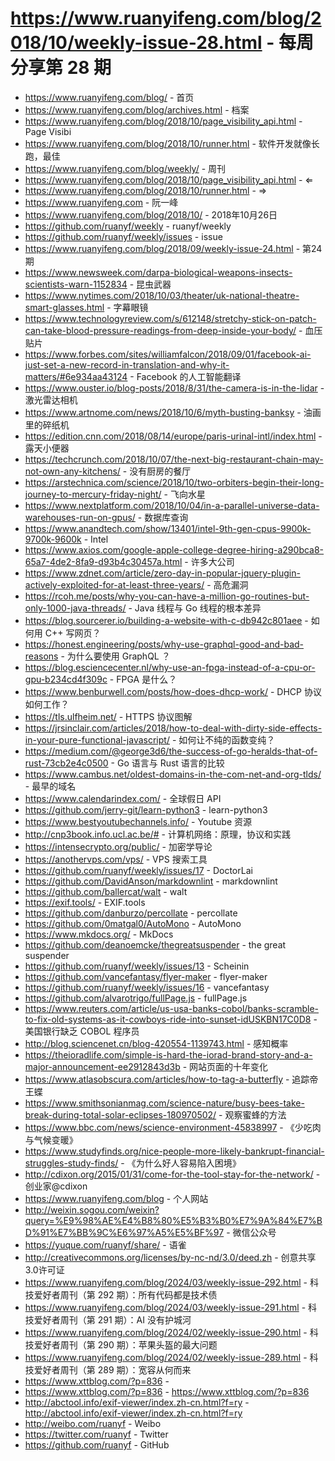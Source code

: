 # https://www.ruanyifeng.com/blog/2018/10/weekly-issue-28.html - 每周分享第 28 期

- https://www.ruanyifeng.com/blog/ - 首页
- https://www.ruanyifeng.com/blog/archives.html - 档案
- https://www.ruanyifeng.com/blog/2018/10/page_visibility_api.html - Page Visibi
- https://www.ruanyifeng.com/blog/2018/10/runner.html - 软件开发就像长跑，最佳
- https://www.ruanyifeng.com/blog/weekly/ - 周刊
- https://www.ruanyifeng.com/blog/2018/10/page_visibility_api.html - ⇐
- https://www.ruanyifeng.com/blog/2018/10/runner.html - ⇒
- https://www.ruanyifeng.com - 阮一峰
- https://www.ruanyifeng.com/blog/2018/10/ - 2018年10月26日
- https://github.com/ruanyf/weekly - ruanyf/weekly
- https://github.com/ruanyf/weekly/issues - issue
- https://www.ruanyifeng.com/blog/2018/09/weekly-issue-24.html - 第24期
- https://www.newsweek.com/darpa-biological-weapons-insects-scientists-warn-1152834 - 昆虫武器
- https://www.nytimes.com/2018/10/03/theater/uk-national-theatre-smart-glasses.html - 字幕眼镜
- https://www.technologyreview.com/s/612148/stretchy-stick-on-patch-can-take-blood-pressure-readings-from-deep-inside-your-body/ - 血压贴片
- https://www.forbes.com/sites/williamfalcon/2018/09/01/facebook-ai-just-set-a-new-record-in-translation-and-why-it-matters/#6e934aa43124 - Facebook 的人工智能翻译
- https://www.ouster.io/blog-posts/2018/8/31/the-camera-is-in-the-lidar - 激光雷达相机
- https://www.artnome.com/news/2018/10/6/myth-busting-banksy - 油画里的碎纸机
- https://edition.cnn.com/2018/08/14/europe/paris-urinal-intl/index.html - 露天小便器
- https://techcrunch.com/2018/10/07/the-next-big-restaurant-chain-may-not-own-any-kitchens/ - 没有厨房的餐厅
- https://arstechnica.com/science/2018/10/two-orbiters-begin-their-long-journey-to-mercury-friday-night/ - 飞向水星
- https://www.nextplatform.com/2018/10/04/in-a-parallel-universe-data-warehouses-run-on-gpus/ - 数据库查询
- https://www.anandtech.com/show/13401/intel-9th-gen-cpus-9900k-9700k-9600k - Intel
- https://www.axios.com/google-apple-college-degree-hiring-a290bca8-65a7-4de2-8fa9-d93b4c30457a.html - 许多大公司
- https://www.zdnet.com/article/zero-day-in-popular-jquery-plugin-actively-exploited-for-at-least-three-years/ - 高危漏洞
- https://rcoh.me/posts/why-you-can-have-a-million-go-routines-but-only-1000-java-threads/ - Java 线程与 Go 线程的根本差异
- https://blog.sourcerer.io/building-a-website-with-c-db942c801aee - 如何用 C++ 写网页？
- https://honest.engineering/posts/why-use-graphql-good-and-bad-reasons - 为什么要使用 GraphQL ？
- https://blog.esciencecenter.nl/why-use-an-fpga-instead-of-a-cpu-or-gpu-b234cd4f309c - FPGA 是什么？
- https://www.benburwell.com/posts/how-does-dhcp-work/ - DHCP 协议如何工作？
- https://tls.ulfheim.net/ - HTTPS 协议图解
- https://jrsinclair.com/articles/2018/how-to-deal-with-dirty-side-effects-in-your-pure-functional-javascript/ - 如何让不纯的函数变纯？
- https://medium.com/@george3d6/the-success-of-go-heralds-that-of-rust-73cb2e4c0500 - Go 语言与 Rust 语言的比较
- https://www.cambus.net/oldest-domains-in-the-com-net-and-org-tlds/ - 最早的域名
- https://www.calendarindex.com/ - 全球假日 API
- https://github.com/jerry-git/learn-python3 - learn-python3
- https://www.bestyoutubechannels.info/ - Youtube 资源
- http://cnp3book.info.ucl.ac.be/# - 计算机网络：原理，协议和实践
- https://intensecrypto.org/public/ - 加密学导论
- https://anothervps.com/vps/ - VPS 搜索工具
- https://github.com/ruanyf/weekly/issues/17 - DoctorLai
- https://github.com/DavidAnson/markdownlint - markdownlint
- https://github.com/ballercat/walt - walt
- https://exif.tools/ - EXIF.tools
- https://github.com/danburzo/percollate - percollate
- https://github.com/0matgal0/AutoMono - AutoMono
- https://www.mkdocs.org/ - MkDocs
- https://github.com/deanoemcke/thegreatsuspender - the great suspender
- https://github.com/ruanyf/weekly/issues/13 - Scheinin
- https://github.com/vancefantasy/flyer-maker - flyer-maker
- https://github.com/ruanyf/weekly/issues/16 - vancefantasy
- https://github.com/alvarotrigo/fullPage.js - fullPage.js
- https://www.reuters.com/article/us-usa-banks-cobol/banks-scramble-to-fix-old-systems-as-it-cowboys-ride-into-sunset-idUSKBN17C0D8 - 美国银行缺乏 COBOL 程序员
- http://blog.sciencenet.cn/blog-420554-1139743.html - 感知概率
- https://theioradlife.com/simple-is-hard-the-iorad-brand-story-and-a-major-announcement-ee2912843d3b - 网站页面的十年变化
- https://www.atlasobscura.com/articles/how-to-tag-a-butterfly - 追踪帝王蝶
- https://www.smithsonianmag.com/science-nature/busy-bees-take-break-during-total-solar-eclipses-180970502/ - 观察蜜蜂的方法
- https://www.bbc.com/news/science-environment-45838997 - 《少吃肉与气候变暖》
- https://www.studyfinds.org/nice-people-more-likely-bankrupt-financial-struggles-study-finds/ - 《为什么好人容易陷入困境》
- http://cdixon.org/2015/01/31/come-for-the-tool-stay-for-the-network/ - 创业家@cdixon
- https://www.ruanyifeng.com/blog - 个人网站
- http://weixin.sogou.com/weixin?query=%E9%98%AE%E4%B8%80%E5%B3%B0%E7%9A%84%E7%BD%91%E7%BB%9C%E6%97%A5%E5%BF%97 - 微信公众号
- https://yuque.com/ruanyf/share/ - 语雀
- http://creativecommons.org/licenses/by-nc-nd/3.0/deed.zh - 创意共享3.0许可证
- https://www.ruanyifeng.com/blog/2024/03/weekly-issue-292.html - 科技爱好者周刊（第 292 期）：所有代码都是技术债
- https://www.ruanyifeng.com/blog/2024/03/weekly-issue-291.html - 科技爱好者周刊（第 291 期）：AI 没有护城河
- https://www.ruanyifeng.com/blog/2024/02/weekly-issue-290.html - 科技爱好者周刊（第 290 期）：苹果头盔的最大问题
- https://www.ruanyifeng.com/blog/2024/02/weekly-issue-289.html - 科技爱好者周刊（第 289 期）：宽容从何而来
- https://www.xttblog.com/?p=836 - 
- https://www.xttblog.com/?p=836 - https://www.xttblog.com/?p=836
- http://abctool.info/exif-viewer/index.zh-cn.html?f=ry - http://abctool.info/exif-viewer/index.zh-cn.html?f=ry
- http://weibo.com/ruanyf - Weibo
- https://twitter.com/ruanyf - Twitter
- https://github.com/ruanyf - GitHub